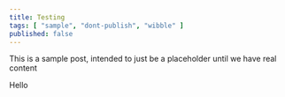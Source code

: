```yaml
---
title: Testing
tags: [ "sample", "dont-publish", "wibble" ]
published: false
---
```

This is a sample post, intended to just be a placeholder until we have real content

Hello